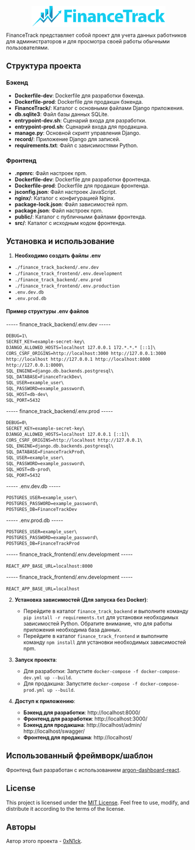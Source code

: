 <img src="finance_track_frontend/src/assets/img/brand/finance-track.png" alt="FinanceTrack Logo" style="display: block; margin: 0 auto;">

FinanceTrack представляет собой проект для учета данных работников для администраторов и для просмотра своей работы обычными пользователями.

## Структура проекта

### Бэкенд

- **Dockerfile-dev**: Dockerfile для разработки бэкенда.
- **Dockerfile-prod**: Dockerfile для продакшн бэкенда.
- **FinanceTrack/**: Каталог с основными файлами Django приложения.
- **db.sqlite3**: Файл базы данных SQLite.
- **entrypoint-dev.sh**: Сценарий входа для разработки.
- **entrypoint-prod.sh**: Сценарий входа для продакшна.
- **manage.py**: Основной скрипт управления Django.
- **record/**: Приложение Django для записей.
- **requirements.txt**: Файл с зависимостями Python.

### Фронтенд

- **.npmrc**: Файл настроек npm.
- **Dockerfile-dev**: Dockerfile для разработки фронтенда.
- **Dockerfile-prod**: Dockerfile для продакшн фронтенда.
- **jsconfig.json**: Файл настроек JavaScript.
- **nginx/**: Каталог с конфигурацией Nginx.
- **package-lock.json**: Файл зависимостей npm.
- **package.json**: Файл настроек npm.
- **public/**: Каталог с публичными файлами фронтенда.
- **src/**: Каталог с исходным кодом фронтенда.

## Установка и использование

1. **Необходимо создать файлы .env**

- `./finance_track_backend/.env.dev`
- `./finance_track_frontend/.env.development`
- `./finance_track_backend/.env.prod`
- `./finance_track_frontend/.env.production`
- `.env.dev.db`
- `.env.prod.db`

#### Пример структуры .env файлов

----- finance_track_backend/.env.dev -----
```
DEBUG=1\
SECRET_KEY=example-secret-key\
DJANGO_ALLOWED_HOSTS=localhost 127.0.0.1 172.*.*.* [::1]\
CORS_CSRF_ORIGINS=http://localhost:3000 http://127.0.0.1:3000 http://localhost http://127.0.0.1 http://localhost:8000 http://127.0.0.1:8000\
SQL_ENGINE=django.db.backends.postgresql\
SQL_DATABASE=FinanceTrackDev\
SQL_USER=example_user\
SQL_PASSWORD=example_password\
SQL_HOST=db-dev\
SQL_PORT=5432
```

----- finance_track_backend/.env.prod -----
```
DEBUG=0\
SECRET_KEY=example-secret-key\
DJANGO_ALLOWED_HOSTS=localhost 127.0.0.1 [::1]\
CORS_CSRF_ORIGINS=http://localhost http://127.0.0.1\
SQL_ENGINE=django.db.backends.postgresql\
SQL_DATABASE=FinanceTrackProd\
SQL_USER=example_user\
SQL_PASSWORD=example_password\
SQL_HOST=db-prod\
SQL_PORT=5432
```
----- .env.dev.db -----

```
POSTGRES_USER=example_user\
POSTGRES_PASSWORD=example_password\
POSTGRES_DB=FinanceTrackDev
```

----- .env.prod.db -----
```
POSTGRES_USER=example_user\
POSTGRES_PASSWORD=example_password\
POSTGRES_DB=FinanceTrackProd
```
----- finance_track_frontend/.env.development -----

```REACT_APP_BASE_URL=localhost:8000```

----- finance_track_frontend/.env.development -----

```REACT_APP_BASE_URL=localhost```

2. **Установка зависимостей (Для запуска без Docker)**:
    - Перейдите в каталог `finance_track_backend` и выполните команду `pip install -r requirements.txt` для установки необходимых зависимостей Python. Обратите внимание, что для работы приложения необходима база данных.
    - Перейдите в каталог `finance_track_frontend` и выполните команду `npm install` для установки необходимых зависимостей npm.

3. **Запуск проекта**:
    - Для разработки: Запустите ```docker-compose -f docker-compose-dev.yml up --build```.
    - Для продакшна: Запустите ```docker-compose -f docker-compose-prod.yml up --build```.

4. **Доступ к приложению**:
    - **Бэкенд для разработки**: http://localhost:8000/
    - **Фронтенд для разработки**: http://localhost:3000/
    - **Бэкенд для продакшна**: http://localhost/admin/ http://localhost/swagger/ 
    - **Фронтенд для продакшна**: http://localhost/

## Использованный фреймворк/шаблон
Фронтенд был разработан с использованием [argon-dashboard-react](https://github.com/creativetimofficial/argon-dashboard-react).


## License

This project is licensed under the [MIT License](LICENSE). Feel free to use, modify, and distribute it according to the terms of the license.

## Авторы

Автор этого проекта - [0xN1ck](https://github.com/0xN1ck).
